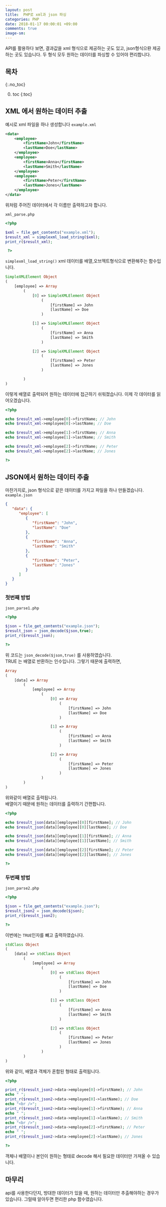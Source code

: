 ```yaml
---
layout: post
title:  PHP로 xml과 json 파싱
categories: PHP
date: 2018-01-17 00:00:01 +09:00
comments: true
image-sm:
---
```


API를 활용하다 보면, 결과값을 xml 형식으로 제공하는 곳도 있고, json형식으롼 제공하는 곳도 있습니다. 두 형식 모두 원하는 데이터를 파싱할 수 있어야 편리합니다.

## 목차
{:.no_toc}

0. toc
{:toc}

## XML 에서 원하는 데이터 추출
예시로 xml 파일을 하나 생성합니다
`example.xml`
```xml
<data>
    <employee>
        <firstName>John</firstName>
        <lastName>Doe</lastName>
    </employee>
    <employee>
        <firstName>Anna</firstName>
        <lastName>Smith</lastName>
    </employee>
    <employee>
        <firstName>Peter</firstName>
        <lastName>Jones</lastName>
    </employee>
</data>
```

위처럼 주어진 데이터에서 각 이름만 출력하고자 합니다. <br />

`xml_parse.php`
```php
<?php

$xml = file_get_contents("example.xml");
$result_xml = simplexml_load_string($xml);
print_r($result_xml);

 ?>
```

`simplexml_load_string()` xml 데이터를 배열,오브젝트형식으로 변환해주는 함수입니다.
```php
SimpleXMLElement Object
(
    [employee] => Array
        (
            [0] => SimpleXMLElement Object
                (
                    [firstName] => John
                    [lastName] => Doe
                )

            [1] => SimpleXMLElement Object
                (
                    [firstName] => Anna
                    [lastName] => Smith
                )

            [2] => SimpleXMLElement Object
                (
                    [firstName] => Peter
                    [lastName] => Jones
                )

        )
)
```

이렇게 배열로 출력되어 원하는 데이터에 접근하기 쉬워졌습니다. 이제 각 데이터를 읽어오겠습니다.

```php
<?php

echo $result_xml->employee[0]->firstName; // John
echo $result_xml->employee[0]->lastName; // Doe

echo $result_xml->employee[1]->firstName; // Anna
echo $result_xml->employee[1]->lastName; // Smith

echo $result_xml->employee[2]->firstName; // Peter
echo $result_xml->employee[2]->lastName; // Jones

?>
```
<!-- ad -->
## JSON에서 원하는 데이터 추출
마찬가지로, json  형식으로 같은 데이터를 가지고 파일을 하나 만들겠습니다.
`example.json`
```json
{
   "data": {
      "employee": [
         {
            "firstName": "John",
            "lastName": "Doe"
         },
         {
            "firstName": "Anna",
            "lastName": "Smith"
         },
         {
            "firstName": "Peter",
            "lastName": "Jones"
         }
      ]
   }
}
```

### 첫번째 방법
`json_parse1.php`
```php
<?php

$json = file_get_contents("example.json");
$result_json = json_decode($json,true);
print_r($result_json);

?>
```

위 코드는 `json_decode($json,true)` 를 사용하였습니다. <br />
TRUE 는 배열로 반환하는 인수입니다. 그렇기 때문에 출력하면,
```php
Array
(
    [data] => Array
        (
            [employee] => Array
                (
                    [0] => Array
                        (
                            [firstName] => John
                            [lastName] => Doe
                        )

                    [1] => Array
                        (
                            [firstName] => Anna
                            [lastName] => Smith
                        )

                    [2] => Array
                        (
                            [firstName] => Peter
                            [lastName] => Jones
                        )
                )
        )
)
```
위와같이 배열로 출력됩니다. <br />
배열이기 때문에 원하는 데이터를 출력하기 간편합니다.
```php
<?php

echo $result_json[data][employee][0][firstName]; // John
echo $result_json[data][employee][0][lastName]; // Doe

echo $result_json[data][employee][1][firstName]; // Anna
echo $result_json[data][employee][1][lastName]; // Smith

echo $result_json[data][employee][2][firstName]; // Peter
echo $result_json[data][employee][2][lastName]; // Jones

?>
```

### 두번째 방법
`json_parse2.php`
```php
<?php

$json = file_get_contents("example.json");
$result_json2 = json_decode($json);
print_r($result_json2);

?>
```

이번에는 `TRUE`인자를 뺴고 출력하였습니다.
```php
stdClass Object
(
    [data] => stdClass Object
        (
            [employee] => Array
                (
                    [0] => stdClass Object
                        (
                            [firstName] => John
                            [lastName] => Doe
                        )

                    [1] => stdClass Object
                        (
                            [firstName] => Anna
                            [lastName] => Smith
                        )

                    [2] => stdClass Object
                        (
                            [firstName] => Peter
                            [lastName] => Jones
                        )
                )
        )
)
```

위와 같이, 배열과 객체가 혼합된 형태로 출력됩니다.
```php
<?php

print_r($result_json2->data->employee[0]->firstName); // John
echo " ";
print_r($result_json2->data->employee[0]->lastName); // Doe
echo "<br />";
print_r($result_json2->data->employee[1]->firstName); // Anna
echo " ";
print_r($result_json2->data->employee[1]->lastName); // Smith
echo "<br />";
print_r($result_json2->data->employee[2]->firstName); // Peter
echo " ";
print_r($result_json2->data->employee[2]->lastName); // Jones

?>
```

객체나 배열이나 본인이 원하는 형태로  decode 해서 필요한 데이터만 가져올 수 있습니다.

## 마무리
api를 사용한다던지, 방대한 데이터가 있을 때,  원하는 데이터만 추출해야하는 경우가 있습니다. 그럴때 알아두면 편리한 php 함수였습니다.
